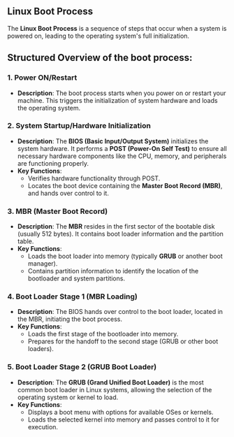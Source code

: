 ## **Linux Boot Process**

The **Linux Boot Process** is a sequence of steps that occur when a system is powered on, leading to the operating system's full initialization. 

Structured Overview of the boot process:
---

### 1. **Power ON/Restart**
   - **Description**: The boot process starts when you power on or restart your machine. This triggers the initialization of system hardware and loads the operating system.
  
### 2. **System Startup/Hardware Initialization**
   - **Description**: The **BIOS (Basic Input/Output System)** initializes the system hardware. It performs a **POST (Power-On Self Test)** to ensure all necessary hardware components like the CPU, memory, and peripherals are functioning properly.
   - **Key Functions**:
     - Verifies hardware functionality through POST.
     - Locates the boot device containing the **Master Boot Record (MBR)**, and hands over control to it.

### 3. **MBR (Master Boot Record)**
   - **Description**: The **MBR** resides in the first sector of the bootable disk (usually 512 bytes). It contains boot loader information and the partition table.
   - **Key Functions**:
     - Loads the boot loader into memory (typically **GRUB** or another boot manager).
     - Contains partition information to identify the location of the bootloader and system partitions.

### 4. **Boot Loader Stage 1 (MBR Loading)**
   - **Description**: The BIOS hands over control to the boot loader, located in the MBR, initiating the boot process.
   - **Key Functions**:
     - Loads the first stage of the bootloader into memory.
     - Prepares for the handoff to the second stage (GRUB or other boot loaders).

### 5. **Boot Loader Stage 2 (GRUB Boot Loader)**
   - **Description**: The **GRUB (Grand Unified Boot Loader)** is the most common boot loader in Linux systems, allowing the selection of the operating system or kernel to load.
   - **Key Functions**:
     - Displays a boot menu with options for available OSes or kernels.
     - Loads the selected kernel into memory and passes control to it for execution.
